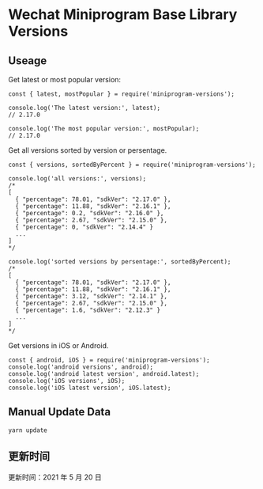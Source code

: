 
# Wechat Miniprogram Base Library Versions

## Useage

Get latest or most popular version:

```;
const { latest, mostPopular } = require('miniprogram-versions');

console.log('The latest version:', latest);
// 2.17.0

console.log('The most popular version:', mostPopular);
// 2.17.0

```

Get all versions sorted by version or persentage.

```
const { versions, sortedByPercent } = require('miniprogram-versions');

console.log('all versions:', versions);
/*
[
  { "percentage": 78.01, "sdkVer": "2.17.0" },
  { "percentage": 11.88, "sdkVer": "2.16.1" },
  { "percentage": 0.2, "sdkVer": "2.16.0" },
  { "percentage": 2.67, "sdkVer": "2.15.0" },
  { "percentage": 0, "sdkVer": "2.14.4" }
  ...
]
*/

console.log('sorted versions by persentage:', sortedByPercent);
/*
[
  { "percentage": 78.01, "sdkVer": "2.17.0" },
  { "percentage": 11.88, "sdkVer": "2.16.1" },
  { "percentage": 3.12, "sdkVer": "2.14.1" },
  { "percentage": 2.67, "sdkVer": "2.15.0" },
  { "percentage": 1.6, "sdkVer": "2.12.3" }
  ...
]
*/
```

Get versions in iOS or Android.

```
const { android, iOS } = require('miniprogram-versions');
console.log('android versions', android);
console.log('android latest version', android.latest);
console.log('iOS versions', iOS);
console.log('iOS latest version', iOS.latest);
```

## Manual Update Data

```
yarn update
```

## 更新时间

更新时间：2021 年 5 月 20 日
